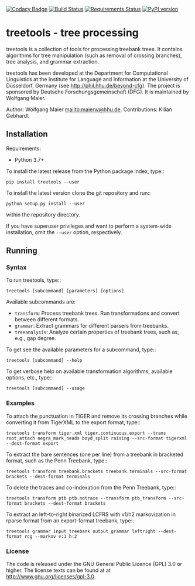 [![Codacy Badge](https://api.codacy.com/project/badge/Grade/dd9c9290ba414e54a6fa6be48e2543de)](https://app.codacy.com/manual/wmaier/treetools?utm_source=github.com&utm_medium=referral&utm_content=wmaier/treetools&utm_campaign=Badge_Grade_Dashboard)
[![Build Status](https://travis-ci.org/wmaier/treetools.svg?branch=master)](https://travis-ci.org/wmaier/treetools) 
[![Requirements Status](https://requires.io/github/wmaier/treetools/requirements.svg?branch=master)](https://requires.io/github/wmaier/treetools/requirements/?branch=master)
[![PyPI version](https://badge.fury.io/py/treetools.svg)](https://badge.fury.io/py/treetools)
# treetools - tree processing

treetools is a collection of tools for processing treebank trees. It contains algorithms for tree manipulation (such as removal of  crossing branches), tree analysis, and grammar extraction.

treetools has been developed at the Department for Computational Linguistics at the Institute for Language and Information at the University of Düsseldorf, Germany (see <http://phil.hhu.de/beyond-cfg>). The project is sponsored by Deutsche Forschungsgemeinschaft (DFG). It is maintained by Wolfgang Maier.

Author: Wolfgang Maier <mailto:maierw@hhu.de>.
Contributions: Kilian Gebhardt 

## Installation

Requirements:

-  Python 3.7+

To install the latest release from the Python package index, type::

    pip install treetools --user

To install the latest version clone the git repository and run::

    python setup.py install --user

within the repository directory. 

If you have superuser privileges and want to perform a system-wide installation, omit the `--user` option, respectively. 

## Running

### Syntax

To run treetools, type::

    treetools [subcommand] [parameters] [options]

Available subcommands are:

-  ``transform``: Process treebank trees. Run transformations and convert between different formats.
-  ``grammar``: Extract grammars for different parsers from treebanks.
-  ``treeanalysis``: Analyze certain properties of treebank trees, such as, e.g., gap degree.

To get see the available parameters for a subcommand, type::

    treetools [subcommand] --help

To get verbose help on available transformation algorithms, available options, etc., type::

    treetools [subcommand] --usage

### Examples

To attach the punctuation in TIGER and remove its crossing branches while converting it from TigerXML to the export format, type::

    treetools transform tiger.xml tiger.continuous.export --trans root_attach negra_mark_heads boyd_split raising --src-format tigerxml --dest-format export

To extract the bare sentences (one per line) from a treebank in bracketed format, such as the Penn Treebank, type::

    treetools transform treebank.brackets treebank.terminals --src-format brackets --dest-format terminals

To delete the traces and co-indexation from the Penn Treebank, type::

    treetools transform ptb ptb.notrace --transform ptb_transform --src-format brackets --dest-format brackets

To extract an left-to-right binarized LCFRS with v1/h2 markovization in rparse format from an export-format treebank, type::

    treetools grammar input_treebank output_grammar leftright --dest-format rcg --markov v:1 h:2

### License

The code is released under the GNU General Public Licence (GPL) 3.0 or higher. The license texts can be found at at
<http://www.gnu.org/licenses/gpl-3.0>. 

